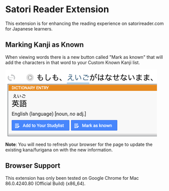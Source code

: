 # Satori Reader Extension
This extension is for enhancing the reading experience on satorireader.com for Japanese learners.

## Marking Kanji as Known
When viewing words there is a new button called "Mark as known" that will add the characters in that word
to your Custom Known Kanji list.

![Mark as known](mark-as-known.png)

**Note**: You will need to refresh your browser for the page to update the existing kana/furigana on with the 
new information.

## Browser Support
This extension has only been tested on Google Chrome for Mac 86.0.4240.80 (Official Build) (x86_64).
